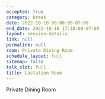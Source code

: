 ```yaml
---
accepted: true
category: break
date: 2022-10-18 08:00:00-07:00
end_date: 2022-10-18 17:30:00-07:00
layout: session-details
link: null
permalink: null
room: Private Dining Room
schedule_layout: full
sitemap: false
talk_slot: full
title: Lactation Room
---
```


Private Dining Room

